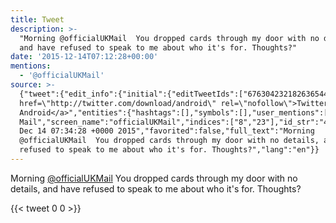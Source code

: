```yaml
---
title: Tweet
description: >-
  "Morning @officialUKMail  You dropped cards through my door with no details,
  and have refused to speak to me about who it's for. Thoughts?"
date: '2015-12-14T07:12:28+00:00'
mentions:
  - '@officialUKMail'
source: >-
  {"tweet":{"edit_info":{"initial":{"editTweetIds":["676304232182636544"],"editableUntil":"2015-12-14T08:34:28.734Z","editsRemaining":"5","isEditEligible":true}},"retweeted":false,"source":"<a
  href=\"http://twitter.com/download/android\" rel=\"nofollow\">Twitter for
  Android</a>","entities":{"hashtags":[],"symbols":[],"user_mentions":[{"name":"UK
  Mail","screen_name":"officialUKMail","indices":["8","23"],"id_str":"467277601","id":"467277601"}],"urls":[]},"display_text_range":["0","137"],"favorite_count":"0","id_str":"676304232182636544","truncated":false,"retweet_count":"0","id":"676304232182636544","created_at":"Mon
  Dec 14 07:34:28 +0000 2015","favorited":false,"full_text":"Morning
  @officialUKMail  You dropped cards through my door with no details, and have
  refused to speak to me about who it's for. Thoughts?","lang":"en"}}
---
```

Morning [@officialUKMail](https://twitter.com/@officialUKMail)  You dropped cards through my door with no details, and have refused to speak to me about who it's for. Thoughts?
    
{{< tweet 0 0 >}}
    
